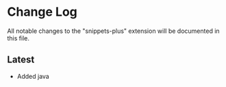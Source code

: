 # Change Log

All notable changes to the "snippets-plus" extension will be documented in this file.

## Latest

- Added java